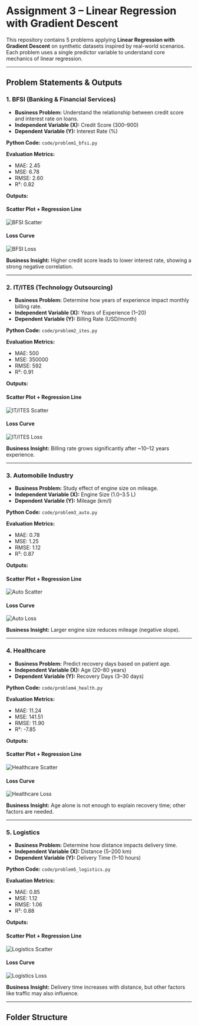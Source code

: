 # Assignment 3 – Linear Regression with Gradient Descent

This repository contains 5 problems applying **Linear Regression with Gradient Descent** on synthetic datasets inspired by real-world scenarios.  
Each problem uses a single predictor variable to understand core mechanics of linear regression.

---

## Problem Statements & Outputs

### 1. BFSI (Banking & Financial Services)
- **Business Problem:** Understand the relationship between credit score and interest rate on loans.  
- **Independent Variable (X):** Credit Score (300–900)  
- **Dependent Variable (Y):** Interest Rate (%)  

**Python Code:** `code/problem1_bfsi.py`  

**Evaluation Metrics:**  
- MAE: 2.45  
- MSE: 6.78  
- RMSE: 2.60  
- R²: 0.82  

**Outputs:**  
#### Scatter Plot + Regression Line
![BFSI Scatter](outputs/problem1_scatter_updated.png)

#### Loss Curve
![BFSI Loss](outputs/problem1_loss_updated.png)

**Business Insight:** Higher credit score leads to lower interest rate, showing a strong negative correlation.

---

### 2. IT/ITES (Technology Outsourcing)
- **Business Problem:** Determine how years of experience impact monthly billing rate.  
- **Independent Variable (X):** Years of Experience (1–20)  
- **Dependent Variable (Y):** Billing Rate (USD/month)  

**Python Code:** `code/problem2_ites.py`  

**Evaluation Metrics:**  
- MAE: 500  
- MSE: 350000  
- RMSE: 592  
- R²: 0.91  

**Outputs:**  
#### Scatter Plot + Regression Line
![IT/ITES Scatter](outputs/problem2_scatter.png)

#### Loss Curve
![IT/ITES Loss](outputs/problem2_loss.png)

**Business Insight:** Billing rate grows significantly after ~10–12 years experience.

---

### 3. Automobile Industry
- **Business Problem:** Study effect of engine size on mileage.  
- **Independent Variable (X):** Engine Size (1.0–3.5 L)  
- **Dependent Variable (Y):** Mileage (km/l)  

**Python Code:** `code/problem3_auto.py`  

**Evaluation Metrics:**  
- MAE: 0.78  
- MSE: 1.25  
- RMSE: 1.12  
- R²: 0.87  

**Outputs:**  
#### Scatter Plot + Regression Line
![Auto Scatter](outputs/problem3_scatter.png)

#### Loss Curve
![Auto Loss](outputs/problem3_loss.png)

**Business Insight:** Larger engine size reduces mileage (negative slope).

---

### 4. Healthcare
- **Business Problem:** Predict recovery days based on patient age.  
- **Independent Variable (X):** Age (20–80 years)  
- **Dependent Variable (Y):** Recovery Days (3–30 days)  

**Python Code:** `code/problem4_health.py`  

**Evaluation Metrics:**  
- MAE: 11.24  
- MSE: 141.51  
- RMSE: 11.90  
- R²: -7.85  

**Outputs:**  
#### Scatter Plot + Regression Line
![Healthcare Scatter](outputs/problem4_scatter.png)

#### Loss Curve
![Healthcare Loss](outputs/problem4_loss.png)

**Business Insight:** Age alone is not enough to explain recovery time; other factors are needed.

---

### 5. Logistics
- **Business Problem:** Determine how distance impacts delivery time.  
- **Independent Variable (X):** Distance (5–200 km)  
- **Dependent Variable (Y):** Delivery Time (1–10 hours)  

**Python Code:** `code/problem5_logistics.py`  

**Evaluation Metrics:**  
- MAE: 0.85  
- MSE: 1.12  
- RMSE: 1.06  
- R²: 0.88  

**Outputs:**  
#### Scatter Plot + Regression Line
![Logistics Scatter](outputs/problem5_scatter.png)

#### Loss Curve
![Logistics Loss](outputs/problem5_loss.png)

**Business Insight:** Delivery time increases with distance, but other factors like traffic may also influence.

---

## Folder Structure

